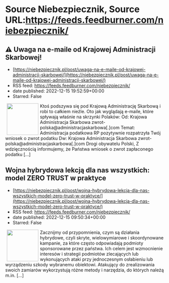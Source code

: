 # Source Niebezpiecznik, Source URL:https://feeds.feedburner.com/niebezpiecznik/

## &#x26a0;&#xfe0f; Uwaga na e-maile od Krajowej Administracji Skarbowej!
 - [https://niebezpiecznik.pl/post/uwaga-na-e-maile-od-krajowej-administracji-skarbowej/](https://niebezpiecznik.pl/post/uwaga-na-e-maile-od-krajowej-administracji-skarbowej/)
 - RSS feed: https://feeds.feedburner.com/niebezpiecznik/
 - date published: 2022-12-15 19:52:59+00:00
 - Starred: False

<a href="https://niebezpiecznik.pl/post/uwaga-na-e-maile-od-krajowej-administracji-skarbowej/"><img align="left" alt="" class="alignleft tfe wp-post-image" height="100" hspace="5" src="https://niebezpiecznik.pl/wp-content/uploads/2022/12/zwrot-kas-150x150.jpg" width="100" /></a>Ktoś podszywa się pod Krajową Administrację Skarbową i robi to całkiem nieźle. Oto jak wyglądają e-maile, które spływają właśnie na skrzynki Polaków: Od: Krajowa Administracja Skarbowa zwrot-polska@administracjaskarbowa[.]com Temat: Administracja podatkowa RP pozytywnie rozpatrzyła Twój wniosek o zwrot podatku Dw: Krajowa Administracja Skarbowa zwrot-polska@administracjaskarbowa[.]com Drogi obywatelu Polski, Z wdzięcznością informujemy, że Państwa wniosek o zwrot zapłaconego podatku [&#8230;]

## Wojna hybrydowa lekcją dla nas wszystkich: model ZERO TRUST w praktyce
 - [https://niebezpiecznik.pl/post/wojna-hybrydowa-lekcja-dla-nas-wszystkich-model-zero-trust-w-praktyce/](https://niebezpiecznik.pl/post/wojna-hybrydowa-lekcja-dla-nas-wszystkich-model-zero-trust-w-praktyce/)
 - RSS feed: https://feeds.feedburner.com/niebezpiecznik/
 - date published: 2022-12-15 09:50:34+00:00
 - Starred: False

<a href="https://niebezpiecznik.pl/post/wojna-hybrydowa-lekcja-dla-nas-wszystkich-model-zero-trust-w-praktyce/"><img align="left" alt="" class="alignleft wp-post-image tfe" height="100" hspace="5" src="https://niebezpiecznik.pl/wp-content/uploads/2022/12/SEC20_Security_030-150x150.jpg" title="" width="100" /></a>Zacznijmy od przypomnienia, czym są działania hybrydowe, czyli skryte, wielowymiarowe i skoordynowane kampanie, za które często odpowiadają podmioty sponsorowane przez państwa. Ich celem jest wzmocnienie interesów i strategii podmiotów zlecających lub wykonujących ataki przy jednoczesnym osłabieniu lub wyrządzeniu szkody wybranemu obiektowi. Atakujący do zrealizowania swoich zamiarów wykorzystują różne metody i narzędzia, do których należą m.in. [&#8230;]
